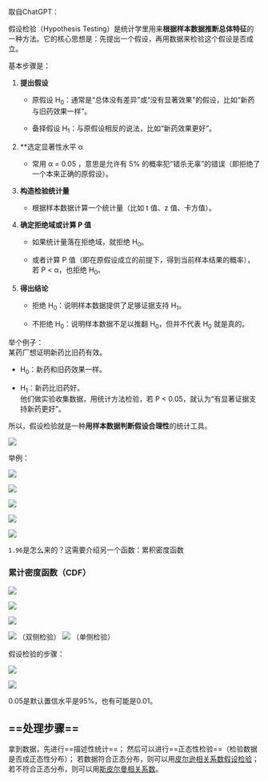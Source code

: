 
取自ChatGPT：

假设检验（Hypothesis Testing）是统计学里用来**根据样本数据推断总体特征**的一种方法。它的核心思想是：先提出一个假设，再用数据来检验这个假设是否成立。

基本步骤是：

1. **提出假设**
    
    - 原假设 H<sub>0</sub>​：通常是“总体没有差异”或“没有显著效果”的假设，比如“新药与旧药效果一样”。
        
    - 备择假设 H<sub>1</sub>​：与原假设相反的说法，比如“新药效果更好”。
        
2. **选定显著性水平 α
    
    - 常用 α = 0.05 ，意思是允许有 5% 的概率犯“错杀无辜”的错误（即拒绝了一个本来正确的原假设）。
        
3. **构造检验统计量**
    
    - 根据样本数据计算一个统计量（比如 t 值、z 值、卡方值）。
        
4. **确定拒绝域或计算 P 值**
    
    - 如果统计量落在拒绝域，就拒绝 H<sub>0</sub>。
        
    - 或者计算 P 值（即在原假设成立的前提下，得到当前样本结果的概率），若 P < α，也拒绝 H<sub>0</sub>。
        
5. **得出结论**
    
    - 拒绝 H<sub>0</sub>​：说明样本数据提供了足够证据支持 H<sub>1</sub>​。
        
    - 不拒绝 H<sub>0</sub>​：说明样本数据不足以推翻 H<sub>0</sub>​，但并不代表 H<sub>0</sub>​ 就是真的。
        

举个例子：  
某药厂想证明新药比旧药有效。

- H<sub>0</sub>：新药和旧药效果一样。
    
- H<sub>1</sub>​：新药比旧药好。  
    他们做实验收集数据，用统计方法检验，若 P < 0.05，就认为“有显著证据支持新药更好”。
    

所以，假设检验就是一种**用样本数据判断假设合理性**的统计工具。


![](../../../img/Pasted%20image%2020250821104312.png)

举例：

![](../../../img/Pasted%20image%2020250821104838.png)

![](../../../img/Pasted%20image%2020250821104903.png)

![](../../../img/Pasted%20image%2020250821105031.png)

![](../../../img/Pasted%20image%2020250821105136.png)

![](../../../img/Pasted%20image%2020250821105743.png)

`1.96`是怎么来的？这需要介绍另一个函数：累积密度函数

### 累计密度函数（CDF）

![](../../../img/Pasted%20image%2020250821121132.png)

![](../../../img/Pasted%20image%2020250821154254.png)

![](../../../img/Pasted%20image%2020250821154314.png)

![](../../../img/Pasted%20image%2020250821154457.png)
（双侧检验）
![](../../../img/Pasted%20image%2020250821154750.png)
（单侧检验）

假设检验的步骤：

![](../../../img/Pasted%20image%2020250821154831.png)




![](../../../img/Pasted%20image%2020250821155411.png)

0.05是默认置信水平是95%，也有可能是0.01。


## ==处理步骤==

拿到数据，先进行==描述性统计==；
然后可以进行==正态性检验==（检验数据是否成正态性分布）；
若数据符合正态分布，则可以用[皮尔逊相关系数假设检验](皮尔逊相关系数假设检验.md)；若不符合正态分布，则可以用[斯皮尔曼相关系数](斯皮尔曼相关系数.md)。
